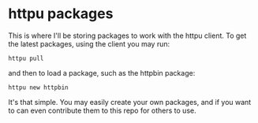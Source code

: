 # httpu packages

This is where I'll be storing packages to work with the httpu client. To get the
latest packages, using the client you may run:

```
httpu pull
```

and then to load a package, such as the httpbin package:

```
httpu new httpbin
```

It's that simple. You may easily create your own packages, and if you want to
can even contribute them to this repo for others to use.

